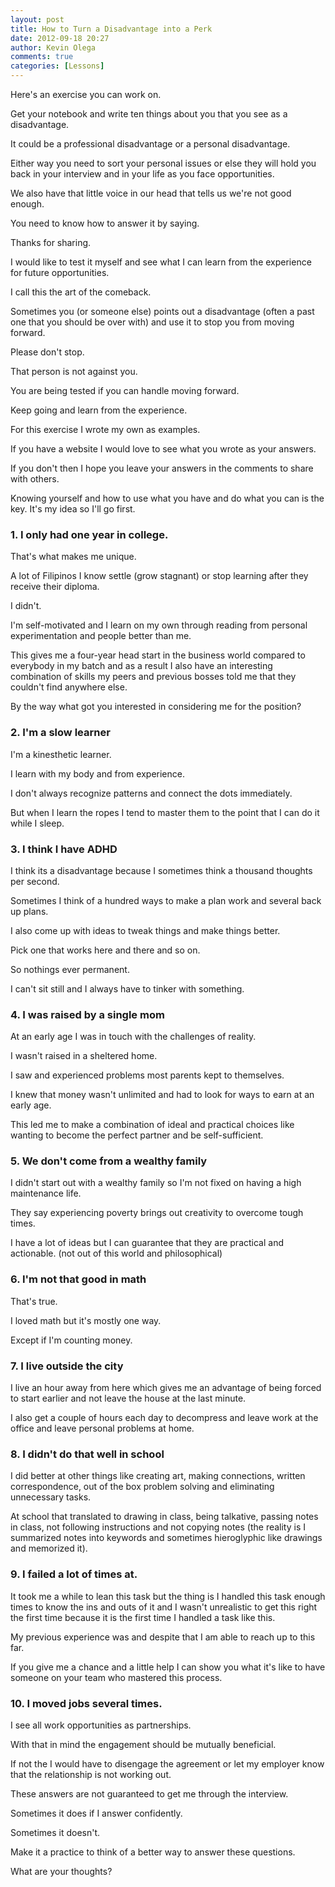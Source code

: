 ```yaml
---
layout: post
title: How to Turn a Disadvantage into a Perk
date: 2012-09-18 20:27
author: Kevin Olega
comments: true
categories: [Lessons]
---
```

Here's an exercise you can work on. 

Get your notebook and write ten things about you that you see as a disadvantage. 

It could be a professional disadvantage or a personal disadvantage. 

Either way you need to sort your personal issues or else they will hold you back in your interview and in your life as you face opportunities.

We also have that little voice in our head that tells us we're not good enough.

You need to know how to answer it by saying. 

Thanks for sharing. 

I would like to test it myself and see what I can learn from the experience for future opportunities.

I call this the art of the comeback. 

Sometimes you (or someone else) points out a disadvantage (often a past one that you should be over with) and use it to stop you from moving forward.

Please don't stop. 

That person is not against you. 

You are being tested if you can handle moving forward. 

Keep going and learn from the experience.

For this exercise I wrote my own as examples.

If you have a website I would love to see what you wrote as your answers. 

If you don't then I hope you leave your answers in the comments to share with others.

Knowing yourself and how to use what you have and do what you can is the key. It's my idea so I'll go first.

### 1. I only had one year in college. 

That's what makes me unique. 

A lot of Filipinos I know settle (grow stagnant) or stop learning after they receive their diploma. 

I didn't. 

I'm self-motivated and I learn on my own through reading from personal experimentation and people better than me. 

This gives me a four-year head start in the business world compared to everybody in my batch and as a result I also have an interesting combination of skills my peers and previous bosses told me that they couldn't find anywhere else. 

By the way what got you interested in considering me for the position?

### 2. I'm a slow learner 

I'm a kinesthetic learner. 

I learn with my body and from experience. 

I don't always recognize patterns and connect the dots immediately. 

But when I learn the ropes I tend to master them to the point that I can do it while I sleep.

### 3. I think I have ADHD 

I think its a disadvantage because I sometimes think a thousand thoughts per second. 

Sometimes I think of a hundred ways to make a plan work and several back up plans. 

I also come up with ideas to tweak things and make things better. 

Pick one that works here and there and so on. 

So nothings ever permanent. 

I can't sit still and I always have to tinker with something.

### 4. I was raised by a single mom 

At an early age I was in touch with the challenges of reality. 

I wasn't raised in a sheltered home. 

I saw and experienced problems most parents kept to themselves. 

I knew that money wasn't unlimited and had to look for ways to earn at an early age. 

This led me to make a combination of ideal and practical choices like wanting to become the perfect partner and be self-sufficient.

### 5. We don't come from a wealthy family 

I didn't start out with a wealthy family so I'm not fixed on having a high maintenance life. 

They say experiencing poverty brings out creativity to overcome tough times. 

I have a lot of ideas but I can guarantee that they are practical and actionable. (not out of this world and philosophical)

### 6. I'm not that good in math 

That's true. 

I loved math but it's mostly one way. 

Except if I'm counting money.

### 7. I live outside the city 

I live an hour away from here which gives me an advantage of being forced to start earlier and not leave the house at the last minute. 

I also get a couple of hours each day to decompress and leave work at the office and leave personal problems at home.

### 8. I didn't do that well in school 

I did better at other things like creating art, making connections, written correspondence, out of the box problem solving and eliminating unnecessary tasks. 

At school that translated to drawing in class, being talkative, passing notes in class, not following instructions and not copying notes (the reality is I summarized notes into keywords and sometimes hieroglyphic like drawings and memorized it).

### 9. I failed a lot of times at. <insert failure> 

It took me a while to lean this task but the thing is I handled this task enough times to know the ins and outs of it and I wasn't unrealistic to get this right the first time because it is the first time I handled a task like this. 

My previous experience was <insert totally unrelated task> and despite that I am able to reach up to this far.  

If you give me a chance and a little help I can show you what it's like to have someone on your team who mastered this process.

### 10. I moved jobs several times. 

I see all work opportunities as partnerships. 

With that in mind the engagement should be mutually beneficial. 

If not the I would have to disengage the agreement or let my employer know that the relationship is not working out.

These answers are not guaranteed to get me through the interview. 

Sometimes it does if I answer confidently. 

Sometimes it doesn't. 

Make it a practice to think of a better way to answer these questions. 

What are your thoughts?
